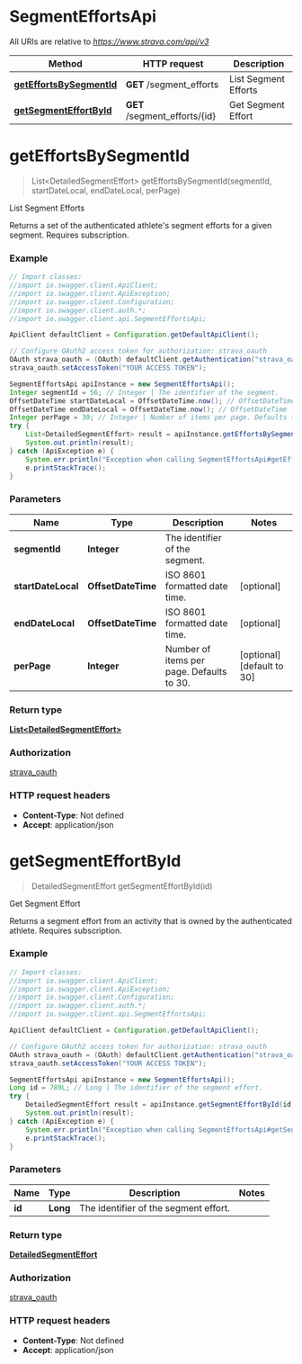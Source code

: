 # SegmentEffortsApi

All URIs are relative to *https://www.strava.com/api/v3*

Method | HTTP request | Description
------------- | ------------- | -------------
[**getEffortsBySegmentId**](SegmentEffortsApi.md#getEffortsBySegmentId) | **GET** /segment_efforts | List Segment Efforts
[**getSegmentEffortById**](SegmentEffortsApi.md#getSegmentEffortById) | **GET** /segment_efforts/{id} | Get Segment Effort


<a name="getEffortsBySegmentId"></a>
# **getEffortsBySegmentId**
> List&lt;DetailedSegmentEffort&gt; getEffortsBySegmentId(segmentId, startDateLocal, endDateLocal, perPage)

List Segment Efforts

Returns a set of the authenticated athlete&#39;s segment efforts for a given segment.  Requires subscription.

### Example
```java
// Import classes:
//import io.swagger.client.ApiClient;
//import io.swagger.client.ApiException;
//import io.swagger.client.Configuration;
//import io.swagger.client.auth.*;
//import io.swagger.client.api.SegmentEffortsApi;

ApiClient defaultClient = Configuration.getDefaultApiClient();

// Configure OAuth2 access token for authorization: strava_oauth
OAuth strava_oauth = (OAuth) defaultClient.getAuthentication("strava_oauth");
strava_oauth.setAccessToken("YOUR ACCESS TOKEN");

SegmentEffortsApi apiInstance = new SegmentEffortsApi();
Integer segmentId = 56; // Integer | The identifier of the segment.
OffsetDateTime startDateLocal = OffsetDateTime.now(); // OffsetDateTime | ISO 8601 formatted date time.
OffsetDateTime endDateLocal = OffsetDateTime.now(); // OffsetDateTime | ISO 8601 formatted date time.
Integer perPage = 30; // Integer | Number of items per page. Defaults to 30.
try {
    List<DetailedSegmentEffort> result = apiInstance.getEffortsBySegmentId(segmentId, startDateLocal, endDateLocal, perPage);
    System.out.println(result);
} catch (ApiException e) {
    System.err.println("Exception when calling SegmentEffortsApi#getEffortsBySegmentId");
    e.printStackTrace();
}
```

### Parameters

Name | Type | Description  | Notes
------------- | ------------- | ------------- | -------------
 **segmentId** | **Integer**| The identifier of the segment. |
 **startDateLocal** | **OffsetDateTime**| ISO 8601 formatted date time. | [optional]
 **endDateLocal** | **OffsetDateTime**| ISO 8601 formatted date time. | [optional]
 **perPage** | **Integer**| Number of items per page. Defaults to 30. | [optional] [default to 30]

### Return type

[**List&lt;DetailedSegmentEffort&gt;**](DetailedSegmentEffort.md)

### Authorization

[strava_oauth](../README.md#strava_oauth)

### HTTP request headers

 - **Content-Type**: Not defined
 - **Accept**: application/json

<a name="getSegmentEffortById"></a>
# **getSegmentEffortById**
> DetailedSegmentEffort getSegmentEffortById(id)

Get Segment Effort

Returns a segment effort from an activity that is owned by the authenticated athlete. Requires subscription.

### Example
```java
// Import classes:
//import io.swagger.client.ApiClient;
//import io.swagger.client.ApiException;
//import io.swagger.client.Configuration;
//import io.swagger.client.auth.*;
//import io.swagger.client.api.SegmentEffortsApi;

ApiClient defaultClient = Configuration.getDefaultApiClient();

// Configure OAuth2 access token for authorization: strava_oauth
OAuth strava_oauth = (OAuth) defaultClient.getAuthentication("strava_oauth");
strava_oauth.setAccessToken("YOUR ACCESS TOKEN");

SegmentEffortsApi apiInstance = new SegmentEffortsApi();
Long id = 789L; // Long | The identifier of the segment effort.
try {
    DetailedSegmentEffort result = apiInstance.getSegmentEffortById(id);
    System.out.println(result);
} catch (ApiException e) {
    System.err.println("Exception when calling SegmentEffortsApi#getSegmentEffortById");
    e.printStackTrace();
}
```

### Parameters

Name | Type | Description  | Notes
------------- | ------------- | ------------- | -------------
 **id** | **Long**| The identifier of the segment effort. |

### Return type

[**DetailedSegmentEffort**](DetailedSegmentEffort.md)

### Authorization

[strava_oauth](../README.md#strava_oauth)

### HTTP request headers

 - **Content-Type**: Not defined
 - **Accept**: application/json

